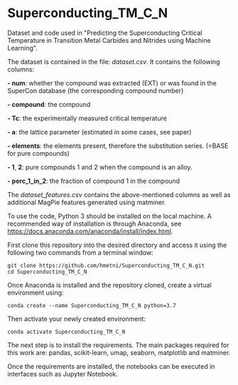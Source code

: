 # Superconducting_TM_C_N

Dataset and code used in "Predicting the Superconducting Critical Temperature in Transition
Metal Carbides and Nitrides using Machine Learning".

The dataset is contained in the file: *dataset.csv*. It contains the following columns:

**- num**: whether the compound was extracted (EXT) or was found in the SuperCon database (the corresponding compound number)

**- compound**: the compound

**- Tc**: the experimentally measured critical temperature

**- a**: the lattice parameter (estimated in some cases, see paper)

**- elements**: the elements present, therefore the substitution series. (=BASE for pure compounds)

**- 1**, **2**: pure compounds 1 and 2 when the compound is an alloy.

**- perc_1_in_2**: the fraction of compound 1 in the compound

The *dataset_features.csv* contains the above-mentioned columns as well as additional MagPie features generated using matminer. 


To use the code, Python 3 should be installed on the local machine.
A recommended way of installation is through Anaconda, see https://docs.anaconda.com/anaconda/install/index.html. 

First clone this repository into the desired directory and access it using the following two commands from a terminal window:

```angular2html
git clone https://github.com/hmetni/Superconducting_TM_C_N.git
cd Superconducting_TM_C_N
```

Once Anaconda is installed and the repository cloned, create a virtual
environment using: 

```angular2html
conda create --name Superconducting_TM_C_N python=3.7
```

Then activate your newly created environment:

```angular2html
conda activate Superconducting_TM_C_N
```

The next step is to install the requirements. The main packages required for this work are: pandas, scikit-learn, umap, seaborn, matplotlib and matminer.  

Once the requirements are installed, the notebooks can be executed in interfaces such as Jupyter Notebook.
